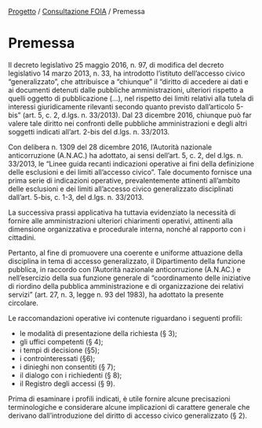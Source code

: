 [Progetto](https://github.com/olistik/consultazione-FOIA/blob/master/README.md) / [Consultazione FOIA](https://github.com/olistik/consultazione-FOIA/blob/master/indice.md) / Premessa

# Premessa

Il decreto legislativo 25 maggio 2016, n. 97, di modifica del decreto legislativo 14 marzo 2013, n. 33, ha introdotto l’istituto dell’accesso civico “generalizzato”, che attribuisce a “chiunque” il “diritto di accedere ai dati e ai documenti detenuti dalle pubbliche amministrazioni, ulteriori rispetto a quelli oggetto di pubblicazione (…), nel rispetto dei limiti relativi alla tutela di interessi giuridicamente rilevanti secondo quanto previsto dall’articolo 5-bis” (art. 5, c. 2, d.lgs. n. 33/2013). Dal 23 dicembre 2016, chiunque può far valere tale diritto nei confronti delle pubbliche amministrazioni e degli altri soggetti indicati all’art. 2-bis del d.lgs. n. 33/2013.

Con delibera n. 1309 del 28 dicembre 2016, l’Autorità nazionale anticorruzione (A.N.AC.) ha adottato, ai sensi dell’art. 5, c. 2, del d.lgs. n. 33/2013, le “Linee guida recanti indicazioni operative ai fini della definizione delle esclusioni e dei limiti all’accesso civico”. Tale documento fornisce una prima serie di indicazioni operative, prevalentemente attinenti all’ambito delle esclusioni e dei limiti all’accesso civico generalizzato disciplinati dall’art. 5-bis, c. 1-3, del d.lgs. n. 33/2013.

La successiva prassi applicativa ha tuttavia evidenziato la necessità di fornire alle amministrazioni ulteriori chiarimenti operativi, attinenti alla dimensione organizzativa e procedurale interna, nonché al rapporto con i cittadini.

Pertanto, al fine di promuovere una coerente e uniforme attuazione della disciplina in tema di accesso generalizzato, il Dipartimento della funzione pubblica, in raccordo con l’Autorità nazionale anticorruzione (A.N.AC.) e nell’esercizio della sua funzione generale di “coordinamento delle iniziative di riordino della pubblica amministrazione e di organizzazione dei relativi servizi” (art. 27, n. 3, legge n. 93 del 1983), ha adottato la presente circolare.

Le raccomandazioni operative ivi contenute riguardano i seguenti profili:

- le modalità di presentazione della richiesta (§ 3);
- gli uffici competenti (§ 4);
- i tempi di decisione (§5);
- i controinteressati (§6);
- i dinieghi non consentiti (§ 7);
- il dialogo con i richiedenti (§ 8);
- il Registro degli accessi (§ 9).

Prima di esaminare i profili indicati, è utile fornire alcune precisazioni terminologiche e considerare alcune implicazioni di carattere generale che derivano dall’introduzione del diritto di accesso civico generalizzato (§ 2).
